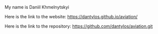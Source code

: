 My name is Daniil Khmelnytskyi

Here is the link to the website: https://dantylos.github.io/aviation/

Here is the link to the repository: https://github.com/dantylos/aviation.git
